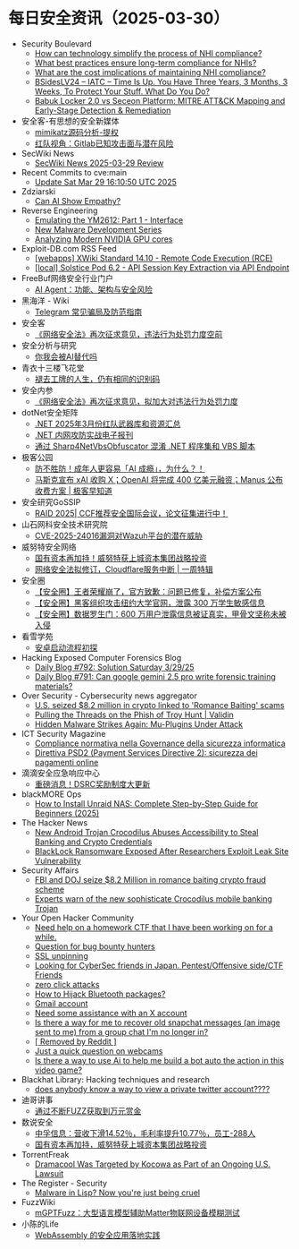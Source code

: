 # 每日安全资讯（2025-03-30）

- Security Boulevard
  - [How can technology simplify the process of NHI compliance?](https://securityboulevard.com/2025/03/how-can-technology-simplify-the-process-of-nhi-compliance/?utm_source=rss&utm_medium=rss&utm_campaign=how-can-technology-simplify-the-process-of-nhi-compliance)
  - [What best practices ensure long-term compliance for NHIs?](https://securityboulevard.com/2025/03/what-best-practices-ensure-long-term-compliance-for-nhis/?utm_source=rss&utm_medium=rss&utm_campaign=what-best-practices-ensure-long-term-compliance-for-nhis)
  - [What are the cost implications of maintaining NHI compliance?](https://securityboulevard.com/2025/03/what-are-the-cost-implications-of-maintaining-nhi-compliance/?utm_source=rss&utm_medium=rss&utm_campaign=what-are-the-cost-implications-of-maintaining-nhi-compliance)
  - [BSidesLV24 –  IATC – Time Is Up. You Have Three Years, 3 Months, 3 Weeks, To Protect Your Stuff. What Do You Do?](https://securityboulevard.com/2025/03/bsideslv24-iatc-time-is-up-you-have-three-years-3-months-3-weeks-to-protect-your-stuff-what-do-you-do/?utm_source=rss&utm_medium=rss&utm_campaign=bsideslv24-iatc-time-is-up-you-have-three-years-3-months-3-weeks-to-protect-your-stuff-what-do-you-do)
  - [Babuk Locker 2.0 vs Seceon Platform: MITRE ATT&CK Mapping and Early-Stage Detection & Remediation](https://securityboulevard.com/2025/03/babuk-locker-2-0-vs-seceon-platform-mitre-attck-mapping-and-early-stage-detection-remediation/?utm_source=rss&utm_medium=rss&utm_campaign=babuk-locker-2-0-vs-seceon-platform-mitre-attck-mapping-and-early-stage-detection-remediation)
- 安全客-有思想的安全新媒体
  - [mimikatz源码分析-提权](https://www.anquanke.com/post/id/288505)
  - [红队视角：Gitlab已知攻击面与潜在风险](https://www.anquanke.com/post/id/305705)
- SecWiki News
  - [SecWiki News 2025-03-29 Review](http://www.sec-wiki.com/?2025-03-29)
- Recent Commits to cve:main
  - [Update Sat Mar 29 16:10:50 UTC 2025](https://github.com/trickest/cve/commit/2da30f1def5b0d51d93ad4f108453d68b1cd27ba)
- Zdziarski
  - [Can AI Show Empathy?](https://www.zdziarski.com/blog/?p=12797)
- Reverse Engineering
  - [Emulating the YM2612: Part 1 - Interface](https://www.reddit.com/r/ReverseEngineering/comments/1jmpc0k/emulating_the_ym2612_part_1_interface/)
  - [New Malware Development Series](https://www.reddit.com/r/ReverseEngineering/comments/1jmxi6b/new_malware_development_series/)
  - [Analyzing Modern NVIDIA GPU cores](https://www.reddit.com/r/ReverseEngineering/comments/1jmfbtn/analyzing_modern_nvidia_gpu_cores/)
- Exploit-DB.com RSS Feed
  - [[webapps] XWiki Standard 14.10 - Remote Code Execution (RCE)](https://www.exploit-db.com/exploits/52105)
  - [[local] Solstice Pod 6.2 - API Session Key Extraction via API Endpoint](https://www.exploit-db.com/exploits/52104)
- FreeBuf网络安全行业门户
  - [AI Agent：功能、架构与安全风险](https://www.freebuf.com/articles/neopoints/426076.html)
- 黑海洋 - Wiki
  - [Telegram 常见骗局及防范指南](https://blog.upx8.com/4715)
- 安全客
  - [《网络安全法》再次征求意见，违法行为处罚力度空前](https://mp.weixin.qq.com/s?__biz=MzA5ODA0NDE2MA==&mid=2649788250&idx=1&sn=d1f119f6012ec656cfc510297b4b945a&chksm=8893bf35bfe43623711bf39fd5afe2a913bf05bbbd34bf5504c25927fc6322b97b216e9143db&scene=58&subscene=0#rd)
- 安全分析与研究
  - [你我会被AI替代吗](https://mp.weixin.qq.com/s?__biz=MzA4ODEyODA3MQ==&mid=2247491322&idx=1&sn=b831a52297777a4bcfe501d1c987a1f1&chksm=902fb1d2a75838c43e3240dad39f342cd06e3e047d99b6efa161346422478278f851c043806f&scene=58&subscene=0#rd)
- 青衣十三楼飞花堂
  - [褪去工牌的人生，仍有相同的识别码](https://mp.weixin.qq.com/s?__biz=MzUzMjQyMDE3Ng==&mid=2247488173&idx=1&sn=6a572c6872297d65da2eca6e2474f795&chksm=fab2d192cdc5588434329347d99ca4b9f451fec0337013aa67bc7fcdc056363ec482b63ecfd7&scene=58&subscene=0#rd)
- 安全内参
  - [《网络安全法》再次征求意见，拟加大对违法行为处罚力度](https://mp.weixin.qq.com/s?__biz=MzI4NDY2MDMwMw==&mid=2247514088&idx=1&sn=675b0a4770bfdf1f00316878340de894&chksm=ebfaf0c8dc8d79debee4a0bb0b466cccde42994d56a60175f8414d05b403ddea18d3f1c0abe4&scene=58&subscene=0#rd)
- dotNet安全矩阵
  - [.NET 2025年3月份红队武器库和资源汇总](https://mp.weixin.qq.com/s?__biz=MzUyOTc3NTQ5MA==&mid=2247499295&idx=1&sn=90d4b5a6d2c0a6c505254a6c3e99f555&chksm=fa5950f2cd2ed9e40a3944592b66d6505a6a8d4385b2ce35bad4dafb86004a10961e757360c7&scene=58&subscene=0#rd)
  - [.NET 内网攻防实战电子报刊](https://mp.weixin.qq.com/s?__biz=MzUyOTc3NTQ5MA==&mid=2247499295&idx=2&sn=0ad34c2ef2862e4e9d6468fae24239d6&chksm=fa5950f2cd2ed9e4f25466b328fc39a4926b6383a327b4afaa97bde0a0cc34d49a13494a6e55&scene=58&subscene=0#rd)
  - [通过 Sharp4NetVbsObfuscator 混淆 .NET 程序集和 VBS 脚本](https://mp.weixin.qq.com/s?__biz=MzUyOTc3NTQ5MA==&mid=2247499295&idx=3&sn=4c3ea40cde990d8b4005ee135deb5420&chksm=fa5950f2cd2ed9e44d249bc3b82e77e7d593dbd99664226b4789397e53459a6c868a82a7263d&scene=58&subscene=0#rd)
- 极客公园
  - [防不胜防！成年人更容易「AI 成瘾」，为什么？！](https://mp.weixin.qq.com/s?__biz=MTMwNDMwODQ0MQ==&mid=2653076624&idx=1&sn=e14106f71d2f8e2cf473b60fc01d8778&chksm=7e57c1264920483043882e0ac81183af5846498aa5c3dbfbec5f74218ddaabbc5aebe0ae78ec&scene=58&subscene=0#rd)
  - [马斯克宣布 xAI 收购 X；OpenAI 将完成 400 亿美元融资；Manus 公布收费方案 | 极客早知道](https://mp.weixin.qq.com/s?__biz=MTMwNDMwODQ0MQ==&mid=2653076623&idx=1&sn=6339533b0b671be449fd200e276de92b&chksm=7e57c1394920482fd93d3d39fa356aea7bb3f17618ea332d4562b2d54c9502ca3f08241dca1b&scene=58&subscene=0#rd)
- 安全研究GoSSIP
  - [RAID 2025| CCF推荐安全国际会议，论文征集进行中！](https://mp.weixin.qq.com/s?__biz=Mzg5ODUxMzg0Ng==&mid=2247499958&idx=1&sn=9b57fa3c9acf92925a67a24052329f24&chksm=c063ee6ff71467794fb3c0ffb6cd0edcfb63ca94008f3638ae785654865bcb6872bdd9d33db7&scene=58&subscene=0#rd)
- 山石网科安全技术研究院
  - [CVE-2025-24016漏洞对Wazuh平台的潜在威胁](https://mp.weixin.qq.com/s?__biz=MzUzMDUxNTE1Mw==&mid=2247511577&idx=1&sn=329f5c187a5d6240b0131787ff474b80&chksm=fa527ba7cd25f2b134a3912e061b55881b7fca8cd1c26c829a1e3a95b178f9f703dc8d0e3fc9&scene=58&subscene=0#rd)
- 威努特安全网络
  - [国有资本再加持！威努特获上城资本集团战略投资](https://mp.weixin.qq.com/s?__biz=MzAwNTgyODU3NQ==&mid=2651132074&idx=1&sn=164f07f314a2384918d362077783701b&chksm=80e70a1ab790830c17e807de187f0da721dcbea1b0c5ad13197fe1a74fdff79e10cdcd5d6e95&scene=58&subscene=0#rd)
  - [网络安全法拟修订，Cloudflare服务中断 | 一周特辑](https://mp.weixin.qq.com/s?__biz=MzAwNTgyODU3NQ==&mid=2651132074&idx=2&sn=891daf7c60331cfc655355a4343c3faa&chksm=80e70a1ab790830c9b1a050f7c880b0b5a1c491785e82d73f2cde2b7386b20acf5886e72db14&scene=58&subscene=0#rd)
- 安全圈
  - [【安全圈】王者荣耀崩了，官方致歉：问题已修复，补偿方案公布](https://mp.weixin.qq.com/s?__biz=MzIzMzE4NDU1OQ==&mid=2652068784&idx=1&sn=c76b2c3e5e7e5c6f08692a49ade6fe3e&chksm=f36e77f0c419fee6956118d0b9390227dd360336e20040673afc31674b2cc3edaa1649b6a25c&scene=58&subscene=0#rd)
  - [【安全圈】黑客组织攻击纽约大学官网，泄露 300 万学生敏感信息](https://mp.weixin.qq.com/s?__biz=MzIzMzE4NDU1OQ==&mid=2652068784&idx=2&sn=614447979b4fdc04d8f85dd042b68dbe&chksm=f36e77f0c419fee60d4a7223e786d7aaa4ef82cb329d7b0d7ec8447a4cd48f992e4a06f2ada2&scene=58&subscene=0#rd)
  - [【安全圈】数据罗生门：600 万用户泄露信息被证真实，甲骨文坚称未被入侵](https://mp.weixin.qq.com/s?__biz=MzIzMzE4NDU1OQ==&mid=2652068784&idx=3&sn=e68a68e82de0e826532ce95aac1def77&chksm=f36e77f0c419fee62e81e4d98c96280b078db398bba0a5cc8db4991e5a71af6f8cf8ee6ff16a&scene=58&subscene=0#rd)
- 看雪学苑
  - [安卓启动流程初探](https://mp.weixin.qq.com/s?__biz=MjM5NTc2MDYxMw==&mid=2458591195&idx=1&sn=9cd035be23aa397ea8b86ba5429eabed&chksm=b18c2f5186fba6476a3f3355491dd3b90b080bab939071e53438e88ad8f8c8fdc27d2ca09516&scene=58&subscene=0#rd)
- Hacking Exposed Computer Forensics Blog
  - [Daily Blog #792: Solution Saturday 3/29/25](https://www.hecfblog.com/2025/03/daily-blog-792-solution-saturday-32925.html)
  - [Daily Blog #791: Can google gemini 2.5 pro write forensic training materials?](https://www.hecfblog.com/2025/03/daily-blog-791-can-google-gemini-25-pro.html)
- Over Security - Cybersecurity news aggregator
  - [U.S. seized $8.2 million in crypto linked to 'Romance Baiting' scams](https://www.bleepingcomputer.com/news/cryptocurrency/us-seized-82-million-in-crypto-linked-to-romance-baiting-scams/)
  - [Pulling the Threads on the Phish of Troy Hunt | Validin](https://www.validin.com/blog/pulling_threads_on_phishing_campaign/)
  - [Hidden Malware Strikes Again: Mu-Plugins Under Attack](https://blog.sucuri.net/2025/03/hidden-malware-strikes-again-mu-plugins-under-attack.html)
- ICT Security Magazine
  - [Compliance normativa nella Governance della sicurezza informatica](https://www.ictsecuritymagazine.com/articoli/compliance-governance/)
  - [Direttiva PSD2 (Payment Services Directive 2): sicurezza dei pagamenti online](https://www.ictsecuritymagazine.com/articoli/direttiva-psd2-payment-services-directive-2-sicurezza-dei-pagamenti-online/)
- 滴滴安全应急响应中心
  - [重磅消息！DSRC奖励制度大更新](https://mp.weixin.qq.com/s?__biz=MzA3Mzk1MDk1NA==&mid=2651908614&idx=1&sn=45c69dcce6c3c50fb45df7f8ca00109b&chksm=84e37983b394f0957f84ae49956815915fffe2c747c58f87761b709570281ed2276865e495e6&scene=58&subscene=0#rd)
- blackMORE Ops
  - [How to Install Unraid NAS: Complete Step-by-Step Guide for Beginners (2025)](https://www.blackmoreops.com/2025/03/29/how-to-install-unraid-nas-complete-step-by-step-guide-for-beginners-2025/)
- The Hacker News
  - [New Android Trojan Crocodilus Abuses Accessibility to Steal Banking and Crypto Credentials](https://thehackernews.com/2025/03/new-android-trojan-crocodilus-abuses.html)
  - [BlackLock Ransomware Exposed After Researchers Exploit Leak Site Vulnerability](https://thehackernews.com/2025/03/blacklock-ransomware-exposed-after.html)
- Security Affairs
  - [FBI and DOJ seize $8.2 Million in romance baiting crypto fraud scheme](https://securityaffairs.com/175990/cyber-crime/fbi-and-doj-seize-8-2-million-in-romance-baiting-crypto-fraud-scheme.html)
  - [Experts warn of the new sophisticate Crocodilus mobile banking Trojan](https://securityaffairs.com/175976/malware/new-sophisticate-crocodilus-mobile-banking-trojan.html)
- Your Open Hacker Community
  - [Need help on a homework CTF that I have been working on for a while.](https://www.reddit.com/r/HowToHack/comments/1jmz79g/need_help_on_a_homework_ctf_that_i_have_been/)
  - [Question for bug bounty hunters](https://www.reddit.com/r/HowToHack/comments/1jmomyf/question_for_bug_bounty_hunters/)
  - [SSL unpinning](https://www.reddit.com/r/HowToHack/comments/1jmpko9/ssl_unpinning/)
  - [Looking for CyberSec friends in Japan. Pentest/Offensive side/CTF Friends](https://www.reddit.com/r/HowToHack/comments/1jmntfh/looking_for_cybersec_friends_in_japan/)
  - [zero click attacks](https://www.reddit.com/r/HowToHack/comments/1jmi5k7/zero_click_attacks/)
  - [How to Hijack Bluetooth packages?](https://www.reddit.com/r/HowToHack/comments/1jmeu7y/how_to_hijack_bluetooth_packages/)
  - [Gmail account](https://www.reddit.com/r/HowToHack/comments/1jmslkd/gmail_account/)
  - [Need some assistance with an X account](https://www.reddit.com/r/HowToHack/comments/1jmqz1g/need_some_assistance_with_an_x_account/)
  - [Is there a way for me to recover old snapchat messages (an image sent to me) from a group chat I'm no longer in?](https://www.reddit.com/r/HowToHack/comments/1jmdh79/is_there_a_way_for_me_to_recover_old_snapchat/)
  - [[ Removed by Reddit ]](https://www.reddit.com/r/HowToHack/comments/1jmgx0g/removed_by_reddit/)
  - [Just a quick question on webcams](https://www.reddit.com/r/HowToHack/comments/1jmakjg/just_a_quick_question_on_webcams/)
  - [Is there a way to use Ai to help me build a bot auto the action in this video game?](https://www.reddit.com/r/HowToHack/comments/1jmbi3z/is_there_a_way_to_use_ai_to_help_me_build_a_bot/)
- Blackhat Library: Hacking techniques and research
  - [does anybody know a way to view a private twitter account????](https://www.reddit.com/r/blackhat/comments/1jmc3hm/does_anybody_know_a_way_to_view_a_private_twitter/)
- 迪哥讲事
  - [通过不断FUZZ获取到万元赏金](https://mp.weixin.qq.com/s?__biz=MzIzMTIzNTM0MA==&mid=2247497335&idx=1&sn=968ce326ac82c4cf6737f64e16db6aec&chksm=e8a5fc14dfd27502ffd4d78fb4621532459f148ae5435403469dacd25aecc5e80844750df7f5&scene=58&subscene=0#rd)
- 数说安全
  - [中孚信息：营收下滑14.52％，毛利率提升10.77％，员工-288人](https://mp.weixin.qq.com/s?__biz=MzkzMDE5MDI5Mg==&mid=2247508770&idx=1&sn=905deec37e209ecf34b4c71f36fa53c6&chksm=c27ce599f50b6c8f0e93fbbb89be6dbae0065dbf5c6b942450bef7e773a936daaf57778be62e&scene=58&subscene=0#rd)
  - [国有资本再加持，威努特获上城资本集团战略投资](https://mp.weixin.qq.com/s?__biz=MzkzMDE5MDI5Mg==&mid=2247508770&idx=2&sn=259eb578617f7b1ed44fdffb2c0c2d93&chksm=c27ce599f50b6c8f0bcd56b17bb0830ff7bdfd7eaddaa15fa0abbdb89eb20a482098ff384efd&scene=58&subscene=0#rd)
- TorrentFreak
  - [Dramacool Was Targeted by Kocowa as Part of an Ongoing U.S. Lawsuit](https://torrentfreak.com/dramacool-was-targeted-by-kocowa-as-part-of-an-ongoing-u-s-lawsuit-250329/)
- The Register - Security
  - [Malware in Lisp? Now you're just being cruel](https://go.theregister.com/feed/www.theregister.com/2025/03/29/malware_obscure_languages/)
- FuzzWiki
  - [mGPTFuzz：大型语言模型辅助Matter物联网设备模糊测试](https://mp.weixin.qq.com/s?__biz=MzU1NTEzODc3MQ==&mid=2247487094&idx=1&sn=8043fce594033c46aab557a313eee70c&chksm=fbd9a5caccae2cdc0611ea707c8f1db634a1686252fd34a04cc3a0928658d4cb5374c326492a&scene=58&subscene=0#rd)
- 小陈的Life
  - [WebAssembly 的安全应用落地实践](https://mp.weixin.qq.com/s?__biz=MzAxNDk0MDU2MA==&mid=2247484716&idx=1&sn=b0e88ebe776433970505c4452f865aa3&chksm=9b8ae5d3acfd6cc5b71b9b30a860fc58fba255c2d4815f4806f280ef5e0d8add951282917ecc&scene=58&subscene=0#rd)
